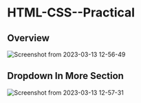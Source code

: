 # HTML-CSS--Practical


## Overview
![Screenshot from 2023-03-13 12-56-49](https://user-images.githubusercontent.com/125532012/224637695-71829d8f-28cc-418e-acf4-1626b9beea02.png)


## Dropdown In More Section
![Screenshot from 2023-03-13 12-57-31](https://user-images.githubusercontent.com/125532012/224637635-1a8d7d71-b678-499a-9d0c-ded4bdc34951.png)



